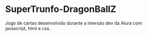 # SuperTrunfo-DragonBallZ
Jogo de cartas desenvolvido durante a imersão dev da Alura com javascript, html e css.
